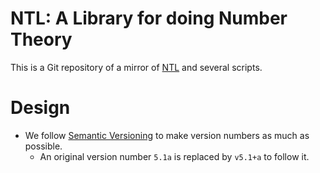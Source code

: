 # NTL: A Library for doing Number Theory

This is a Git repository of a mirror of [NTL](http://www.shoup.net/ntl/) and several scripts.

# Design

- We follow [Semantic Versioning](http://semver.org/) to make version numbers as much as possible.
    - An original version number `5.1a` is replaced by `v5.1+a` to follow it.
